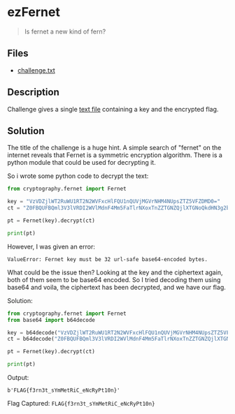 # ezFernet

> Is fernet a new kind of fern?

## Files

- [challenge.txt](challenge.txt)

## Description

Challenge gives a single [text file](challenge.txt) containing a key and the encrypted flag.

## Solution

The title of the challenge is a huge hint. A simple search of "fernet" on the internet reveals that Fernet is a symmetric encryption algorithm. There is a python module that could be used for decrypting it.

So i wrote some python code to decrypt the text:
```py
from cryptography.fernet import Fernet

key = "VzVDZjlWT2RuWU1RT2N2WVFxcHlFQU1nQUVjMGVrNHM4NUpsZTZ5VFZDMD0="
ct = "Z0FBQUFBQml3V3lVRDI2WVlMdnF4Mm5FaTlrNXoxTnZZTGNZQjlXTGNoQkdHN3g2b3I5S01kWFllc2RsVmFNNEdqQVh5dUl6Q2p6V0hfRzFfQmVYQ3lRVVJRUGt1dXRTeG5iUXowV0J5OXZZUGRFb2FvWkdRcWFBUUVWTF90VTAxYUdJbTdEM1BKXy0="

pt = Fernet(key).decrypt(ct)

print(pt)
```

However, I was given an error:
```
ValueError: Fernet key must be 32 url-safe base64-encoded bytes.
```

What could be the issue then? Looking at the key and the ciphertext again, both of them seem to be base64 encoded. So I tried decoding them using base64 and voila, the ciphertext has been decrypted, and we have our flag.

Solution:
```py
from cryptography.fernet import Fernet
from base64 import b64decode

key = b64decode("VzVDZjlWT2RuWU1RT2N2WVFxcHlFQU1nQUVjMGVrNHM4NUpsZTZ5VFZDMD0=")
ct = b64decode("Z0FBQUFBQml3V3lVRDI2WVlMdnF4Mm5FaTlrNXoxTnZZTGNZQjlXTGNoQkdHN3g2b3I5S01kWFllc2RsVmFNNEdqQVh5dUl6Q2p6V0hfRzFfQmVYQ3lRVVJRUGt1dXRTeG5iUXowV0J5OXZZUGRFb2FvWkdRcWFBUUVWTF90VTAxYUdJbTdEM1BKXy0=")

pt = Fernet(key).decrypt(ct)

print(pt)
```

Output:
```
b'FLAG{f3rn3t_sYmMetRiC_eNcRyPt10n}'
```

Flag Captured: `FLAG{f3rn3t_sYmMetRiC_eNcRyPt10n}`
